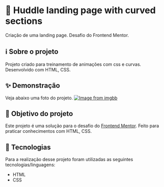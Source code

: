 
# 🧿 Huddle landing page with curved sections

Criação de uma landing page. Desafio do Frontend Mentor.

## ℹ Sobre o projeto 
Projeto criado para treinamento de animações com css e curvas. Desenvolvido com HTML, CSS.

## ✨ Demonstração    
Veja abaixo uma foto do projeto.
[![Image from imgbb](https://i.ibb.co/vQfNZ94/Captura-da-Web-17-9-2021-124440.jpg)](https://ibb.co/X36nSHx)



## 🎯 Objetivo do projeto
Este projeto é uma solução para o desafio do [Frontend Mentor](https://www.frontendmentor.io/challenges/huddle-landing-page-with-curved-sections-5ca5ecd01e82137ec91a50f2). 
Feito para praticar conhecimentos com HTML, CSS.

## 🤖 Tecnologias 
Para a realização desse projeto foram utilizadas as seguintes tecnologias/linguagens: 
- HTML
- CSS


